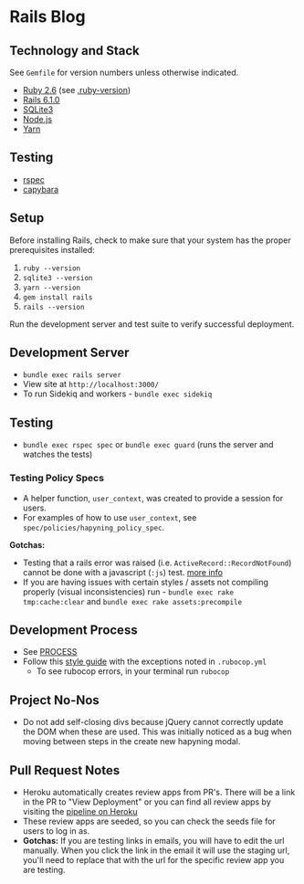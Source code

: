 # Rails Blog

## Technology and Stack
See `Gemfile` for version numbers unless otherwise indicated.

<!-- - [PostgreSQL 11.5](https://www.postgresql.org/docs/current/static/release-11-5.html) -->
- [Ruby 2.6](https://www.ruby-lang.org) (see [.ruby-version](./.ruby-version))
- [Rails 6.1.0](https://guides.rubyonrails.org/v6.1/)
- [SQLite3](https://www.sqlite.org/download.html)
- [Node.js](https://nodejs.org/en/download/)
- [Yarn](https://classic.yarnpkg.com/en/docs/install/#windows-stable)
<!-- - [Node 10.15](https://nodejs.org/) (see `.nvmrc`)
- [sass](http://sass-lang.com/documentation/file.SASS_REFERENCE.html)
- [UIKit 3](https://getuikit.com/docs) css framework
- [Uploadcare](https://uploadcare.com/docs) file uploads (Note: we forked this and `to_s` is now the same as `cdn_url_with_operations`)
- [CKEditor5](./vendor/ckeditor5/README.md)
- [RABL](https://github.com/nesquena/rabl) -->

## Testing
- [rspec](http://rspec.info/documentation/)
- [capybara](https://github.com/teamcapybara/capybara)
<!-- - [factory_bot_rails](https://github.com/thoughtbot/factory_bot_rails)
- [faker](https://github.com/stympy/faker)
- [guard](https://github.com/guard/guard) -->

## Setup
Before installing Rails, check to make sure that your system has the proper prerequisites installed:
1. `ruby --version`
1. `sqlite3 --version`
1. `yarn --version`
1. `gem install rails`
1. `rails --version`
<!-- 1. `nvm use` - make sure you're using the correct version of Node
1. `bundle install` - Install dependencies
1. `npm install`
1. `npm run ckeditorinstall`
1. `npm run ckeditorbuild`
1. `cp config/application.yml.example config/application.yml` - Edit local config as necessary.
1. `cp config/database.yml.example config/database.yml` - Edit to match your database configuration.
1. `bundle exec rails db:setup` - Run the setup script (or `bundle exec ./bin/setup`).
1. `bundle exec rails db:migrate` - Run database migrations. -->

Run the development server and test suite to verify successful deployment.

## Development Server
- `bundle exec rails server`
- View site at `http://localhost:3000/`
- To run Sidekiq and workers - `bundle exec sidekiq`

## Testing
- `bundle exec rspec spec` or `bundle exec guard` (runs the server and watches the tests)

### Testing Policy Specs
- A helper function, `user_context`, was created to provide a session for users.
- For examples of how to use `user_context`, see `spec/policies/hapyning_policy_spec`.

**Gotchas:**
- Testing that a rails error was raised (i.e. `ActiveRecord::RecordNotFound`) cannot be done with a javascript (`:js`) test. [more info](https://stackoverflow.com/questions/18260482/activerecordrecordnotfound-for-record-just-created-in-js-true-feature-spec)
- If you are having issues with certain styles / assets not compiling properly (visual inconsistencies) run -
`bundle exec rake tmp:cache:clear` and  `bundle exec rake assets:precompile`

## Development Process
- See [PROCESS](PROCESS.md)
- Follow this [style guide](https://github.com/bbatsov/ruby-style-guide) with the exceptions noted in `.rubocop.yml`
  - To see rubocop errors, in your terminal run `rubocop`

## Project No-Nos
- Do not add self-closing divs because jQuery cannot correctly update the DOM when these are used. This was initially noticed as a bug when moving between steps in the create new hapyning modal.

## Pull Request Notes
- Heroku automatically creates review apps from PR's. There will be a link in the PR to "View Deployment" or you can find all review apps by visiting the [pipeline on Heroku](https://dashboard.heroku.com/pipelines/49346467-12e7-4351-b9f4-7cc38bb0c024)
- These review apps are seeded, so you can check the seeds file for users to log in as.
- **Gotchas:** If you are testing links in emails, you will have to edit the url manually. When you click the link in the email it will use the staging url, you'll need to replace that with the url for the specific review app you are testing.
